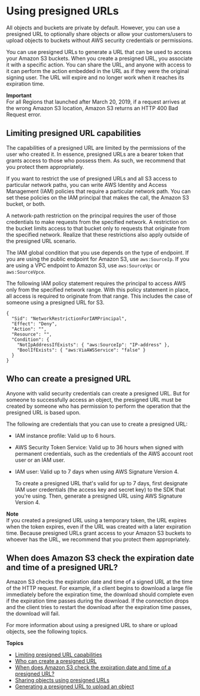 # Using presigned URLs<a name="using-presigned-url"></a>

All objects and buckets are private by default\. However, you can use a presigned URL to optionally share objects or allow your customers/users to upload objects to buckets without AWS security credentials or permissions\.

You can use presigned URLs to generate a URL that can be used to access your Amazon S3 buckets\. When you create a presigned URL, you associate it with a specific action\. You can share the URL, and anyone with access to it can perform the action embedded in the URL as if they were the original signing user\. The URL will expire and no longer work when it reaches its expiration time\.

**Important**  
For all Regions that launched after March 20, 2019, if a request arrives at the wrong Amazon S3 location, Amazon S3 returns an HTTP 400 Bad Request error\.

## Limiting presigned URL capabilities<a name="PresignedUrlUploadObject-LimitCapabilities"></a>

The capabilities of a presigned URL are limited by the permissions of the user who created it\. In essence, presigned URLs are a bearer token that grants access to those who possess them\. As such, we recommend that you protect them appropriately\.

If you want to restrict the use of presigned URLs and all S3 access to particular network paths, you can write AWS Identity and Access Management \(IAM\) policies that require a particular network path\. You can set these policies on the IAM principal that makes the call, the Amazon S3 bucket, or both\. 

A network\-path restriction on the principal requires the user of those credentials to make requests from the specified network\. A restriction on the bucket limits access to that bucket only to requests that originate from the specified network\. Realize that these restrictions also apply outside of the presigned URL scenario\.

The IAM global condition that you use depends on the type of endpoint\. If you are using the public endpoint for Amazon S3, use `aws:SourceIp`\. If you are using a VPC endpoint to Amazon S3, use `aws:SourceVpc` or `aws:SourceVpce`\.

The following IAM policy statement requires the principal to access AWS only from the specified network range\. With this policy statement in place, all access is required to originate from that range\. This includes the case of someone using a presigned URL for S3\.

```
{
  "Sid": "NetworkRestrictionForIAMPrincipal",
  "Effect": "Deny",
  "Action": "",
  "Resource": "",
  "Condition": {
    "NotIpAddressIfExists": { "aws:SourceIp": "IP-address" },
    "BoolIfExists": { "aws:ViaAWSService": "false" }
  }
}
```

## Who can create a presigned URL<a name="who-presigned-url"></a>

Anyone with valid security credentials can create a presigned URL\. But for someone to successfully access an object, the presigned URL must be created by someone who has permission to perform the operation that the presigned URL is based upon\.

The following are credentials that you can use to create a presigned URL:
+ IAM instance profile: Valid up to 6 hours\.
+ AWS Security Token Service: Valid up to 36 hours when signed with permanent credentials, such as the credentials of the AWS account root user or an IAM user\.
+ IAM user: Valid up to 7 days when using AWS Signature Version 4\.

  To create a presigned URL that's valid for up to 7 days, first designate IAM user credentials \(the access key and secret key\) to the SDK that you're using\. Then, generate a presigned URL using AWS Signature Version 4\.

**Note**  
If you created a presigned URL using a temporary token, the URL expires when the token expires, even if the URL was created with a later expiration time\.
Because presigned URLs grant access to your Amazon S3 buckets to whoever has the URL, we recommend that you protect them appropriately\.

## When does Amazon S3 check the expiration date and time of a presigned URL?<a name="presigned-url-when-checked"></a>

Amazon S3 checks the expiration date and time of a signed URL at the time of the HTTP request\. For example, if a client begins to download a large file immediately before the expiration time, the download should complete even if the expiration time passes during the download\. If the connection drops and the client tries to restart the download after the expiration time passes, the download will fail\.

For more information about using a presigned URL to share or upload objects, see the following topics\.

**Topics**
+ [Limiting presigned URL capabilities](#PresignedUrlUploadObject-LimitCapabilities)
+ [Who can create a presigned URL](#who-presigned-url)
+ [When does Amazon S3 check the expiration date and time of a presigned URL?](#presigned-url-when-checked)
+ [Sharing objects using presigned URLs](ShareObjectPreSignedURL.md)
+ [Generating a presigned URL to upload an object](PresignedUrlUploadObject.md)